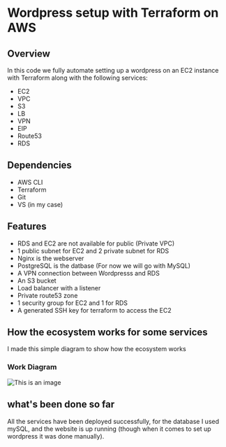 # Wordpress setup with Terraform on AWS 

## Overview

In this code we fully automate setting up a wordpress on an EC2 instance with Terraform along with the following services:
- EC2 
- VPC 
- S3 
- LB  
- VPN 
- EIP  
- Route53 
- RDS

## Dependencies
- AWS CLI
- Terraform
- Git
- VS (in my case)

## Features
- RDS and EC2 are not available for public (Private VPC)
- 1 public subnet for EC2 and 2 private subnet for RDS
- Nginx is the webserver
- PostgreSQL is the datbase (For now we will go with MySQL)
- A VPN connection between Wordpresss and RDS
- An S3 bucket 
- Load balancer with a listener
- Private route53 zone
- 1 security group for EC2 and 1 for RDS
- A generated SSH key for terraform to access the EC2

## How the ecosystem works for some services
I made this simple diagram to show how the ecosystem works
### Work Diagram

![This is an image](https://www.upload.ee/image/14337186/work_diagram.drawio__1_.png)

## what's been done so far

All the services have been deployed successfully, for the database I used mySQL, and the website is up running (though when it comes to set up wordpress it was done manually).








